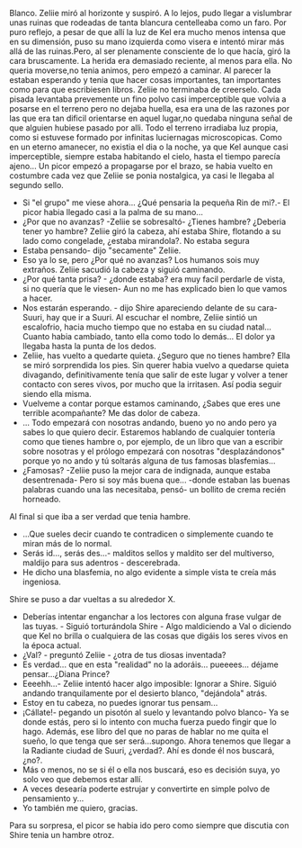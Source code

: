Blanco.
Zeliie miró al horizonte y suspiró. 
A lo lejos, pudo llegar a vislumbrar unas ruinas que rodeadas de tanta blancura centelleaba como un faro. Por puro reflejo, a pesar de que allí la luz de Kel era mucho menos intensa que en su dimensión, puso su mano izquierda como visera e intentó mirar más allá de las ruinas.Pero, al ser plenamente consciente de lo que hacía, giró la cara bruscamente. La herida era demasiado reciente, al menos para ella.
No queria moverse,no tenia animos, pero empezó a caminar. Al parecer la estaban esperando y tenia que hacer cosas importantes, tan importantes como para que escribiesen libros.
Zeliie no terminaba de creerselo.
Cada pisada levantaba prevemente un fino polvo casi imperceptible que volvia a posarse en el terreno pero no dejaba huella, esa era una de las razones por las que era tan dificil orientarse en aquel lugar,no quedaba ninguna señal de que alguien hubiese pasado por alli. Todo el terreno irradiaba luz propia, como si estuvese formado por infinitas luciernagas microscopicas. 
Como en un eterno amanecer, no existia el dia o la noche, ya que Kel aunque casi imperceptible, siempre estaba habitando el cielo, hasta el tiempo parecía ajeno...
Un picor empezó a propagarse por el brazo, se habia vuelto en costumbre cada vez que Zeliie se ponia nostalgica, ya casi le llegaba al segundo sello.
- Si "el grupo" me viese ahora... ¿Qué pensaria la pequeña Rin de mi?.- El picor habia llegado casi a la palma de su mano...
- ¿Por que no avanzas? -Zeliie se sobresaltó- ¿Tienes hambre? ¿Deberia tener yo hambre?
Zeliie giró la cabeza, ahí estaba Shire, flotando a su lado como congelade, ¿estaba mirandola?. No estaba segura
- Estaba pensando- dijo "secamente" Zeliie.
- Eso ya lo se, pero ¿Por qué no avanzas? Los humanos sois muy extraños.
Zeliie sacudió la cabeza y siguió caminando.
- ¿Por qué tanta prisa? - ¿donde estaba? era muy facil perdarle de vista, si no quería que le viesen-  Aun no me has explicado bien lo que vamos a hacer.
- Nos estarán esperando. - dijo Shire apareciendo delante de su cara- Suuri, hay que ir a Suuri.
Al escuchar el nombre, Zeliie sintió un escalofrio, hacia mucho tiempo que no estaba en su ciudad natal... Cuanto habia cambiado, tanto ella como todo lo demás...
El dolor ya llegaba hasta la punta de los dedos.
- Zeliie, has vuelto a quedarte quieta. ¿Seguro que no tienes hambre?
Ella se miró sorprendida los pies. Sin querer habia vuelvo a quedarse quieta divagando, definitivamente tenía que salir de este lugar y volver a tener contacto con seres vivos, por mucho que la irritasen. Así podia seguir siendo ella misma.
- Vuelveme a contar porque estamos caminando, ¿Sabes que eres une terrible acompañante? Me das dolor de cabeza.
- ... Todo empezará con nosotras andando, bueno yo no ando pero ya sabes lo que quiero decir. Estaremos hablando de cualquier tontería como que tienes hambre o, por ejemplo, de un libro que van a escribir sobre nosotras y el prólogo empezará con nosotras "desplazándonos" porque yo no ando y tú soltarás alguna de tus famosas blasfemias…
- ¿Famosas? -Zeliie puso la mejor cara de indignada, aunque estaba desentrenada- Pero si soy más buena que... -donde estaban las buenas palabras cuando una las necesitaba, pensó- un bollito de crema recién horneado.

Al final si que iba a ser verdad que tenia hambre.
- …Que sueles decir cuando te contradicen o simplemente cuando te miran más de lo normal.
- Serás id…, serás des...- malditos sellos y maldito ser del multiverso, maldijo para sus adentros - descerebrada.
- He dicho una blasfemia, no algo evidente a simple vista te creía más ingeniosa.

Shire se puso a dar vueltas a su alrededor X.
- Deberías intentar enganchar a los lectores con alguna frase vulgar de las tuyas. - Siguió torturándola Shire - Algo maldiciendo a Val o diciendo que Kel no brilla o cualquiera de las cosas que digáis los seres vivos en la época actual.
- ¿Val? - preguntó Zeliie - ¿otra de tus diosas inventada?
- Es verdad... que en esta "realidad" no la adoráis... pueeees... déjame pensar...¿Diana Prince?
- Eeeehh...- Zeliie intentó hacer algo imposible: Ignorar a Shire. Siguió andando tranquilamente por el desierto blanco, "dejándola" atrás.
- Estoy en tu cabeza, no puedes ignorar tus pensam...
- ¡Cállate!- pegando un pisotón al suelo y levantando polvo blanco- Ya se donde estás, pero si lo intento con mucha fuerza puedo fingir que lo hago. Además, ese libro del que no paras de hablar no me quita el sueño, lo que tenga que ser será...supongo. Ahora tenemos que llegar a la Radiante ciudad de Suuri, ¿verdad?. Ahí es donde él nos buscará, ¿no?.
- Más o menos, no se si él o ella nos buscará, eso es decisión suya, yo solo veo que debemos estar allí.
- A veces desearía poderte estrujar y convertirte en simple polvo de pensamiento y...
- Yo también me quiero, gracias.

Para su sorpresa, el picor se habia ido pero como siempre que discutia con Shire tenia un hambre otroz.
